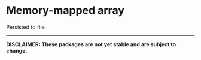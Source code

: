 # Memory-mapped array
Persisted to file.

---

**DISCLAIMER: These packages are not yet stable and are subject to change.**